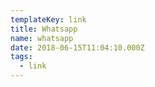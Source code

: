 ```yaml
---
templateKey: link
title: Whatsapp
name: whatsapp
date: 2018-06-15T11:04:10.000Z
tags:
  - link
---
```

